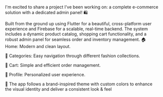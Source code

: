 I'm excited to share a project I've been working on: a complete e-commerce solution with a dedicated admin panel! 🛍

Built from the ground up using Flutter for a beautiful, cross-platform user experience and Firebase for a scalable, real-time backend. 
The system includes a dynamic product catalog, shopping cart functionality,
and a robust admin panel for seamless order and inventory management.
🏠 Home: Modern and clean layout.

📂 Categories: Easy navigation through different fashion collections.

🛒 Cart: Simple and efficient order management.

👤 Profile: Personalized user experience.

🎨 The app follows a brand-inspired theme with custom colors to enhance the visual identity and deliver a consistent look & feel
